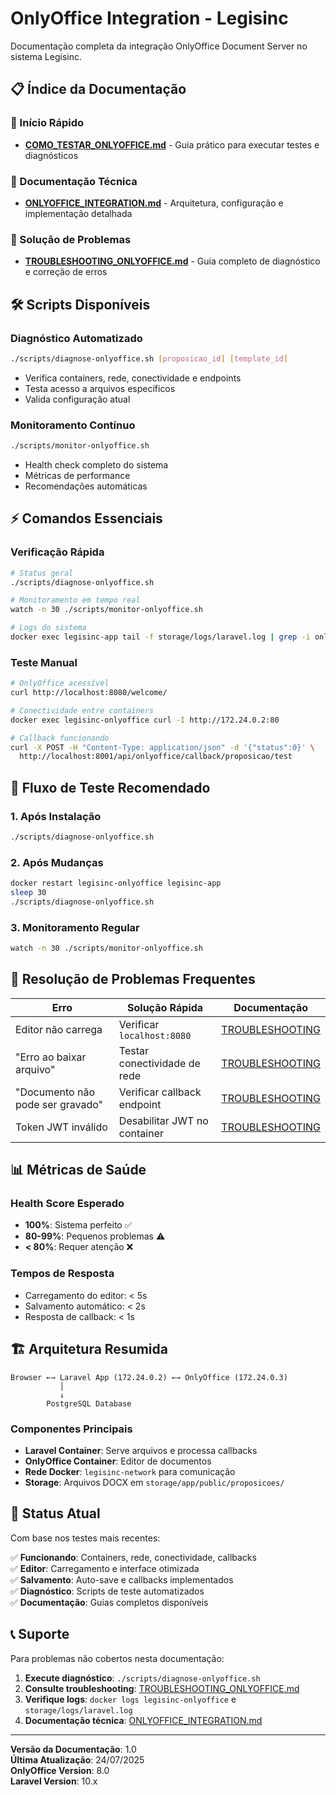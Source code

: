 # OnlyOffice Integration - Legisinc

Documentação completa da integração OnlyOffice Document Server no sistema Legisinc.

## 📋 Índice da Documentação

### 🚀 Início Rápido
- **[COMO_TESTAR_ONLYOFFICE.md](COMO_TESTAR_ONLYOFFICE.md)** - Guia prático para executar testes e diagnósticos

### 📖 Documentação Técnica
- **[ONLYOFFICE_INTEGRATION.md](ONLYOFFICE_INTEGRATION.md)** - Arquitetura, configuração e implementação detalhada

### 🔧 Solução de Problemas
- **[TROUBLESHOOTING_ONLYOFFICE.md](TROUBLESHOOTING_ONLYOFFICE.md)** - Guia completo de diagnóstico e correção de erros

## 🛠️ Scripts Disponíveis

### Diagnóstico Automatizado
```bash
./scripts/diagnose-onlyoffice.sh [proposicao_id] [template_id]
```
- Verifica containers, rede, conectividade e endpoints
- Testa acesso a arquivos específicos
- Valida configuração atual

### Monitoramento Contínuo
```bash
./scripts/monitor-onlyoffice.sh
```
- Health check completo do sistema
- Métricas de performance
- Recomendações automáticas

## ⚡ Comandos Essenciais

### Verificação Rápida
```bash
# Status geral
./scripts/diagnose-onlyoffice.sh

# Monitoramento em tempo real
watch -n 30 ./scripts/monitor-onlyoffice.sh

# Logs do sistema
docker exec legisinc-app tail -f storage/logs/laravel.log | grep -i onlyoffice
```

### Teste Manual
```bash
# OnlyOffice acessível
curl http://localhost:8080/welcome/

# Conectividade entre containers
docker exec legisinc-onlyoffice curl -I http://172.24.0.2:80

# Callback funcionando
curl -X POST -H "Content-Type: application/json" -d '{"status":0}' \
  http://localhost:8001/api/onlyoffice/callback/proposicao/test
```

## 🎯 Fluxo de Teste Recomendado

### 1. **Após Instalação**
```bash
./scripts/diagnose-onlyoffice.sh
```

### 2. **Após Mudanças**
```bash
docker restart legisinc-onlyoffice legisinc-app
sleep 30
./scripts/diagnose-onlyoffice.sh
```

### 3. **Monitoramento Regular**
```bash
watch -n 30 ./scripts/monitor-onlyoffice.sh
```

## 🚨 Resolução de Problemas Frequentes

| Erro | Solução Rápida | Documentação |
|------|----------------|--------------|
| Editor não carrega | Verificar `localhost:8080` | [TROUBLESHOOTING](TROUBLESHOOTING_ONLYOFFICE.md#editor-não-carrega) |
| "Erro ao baixar arquivo" | Testar conectividade de rede | [TROUBLESHOOTING](TROUBLESHOOTING_ONLYOFFICE.md#erro--4-erro-ao-baixar-arquivo) |
| "Documento não pode ser gravado" | Verificar callback endpoint | [TROUBLESHOOTING](TROUBLESHOOTING_ONLYOFFICE.md#erro-419-page-expired-no-callback) |
| Token JWT inválido | Desabilitar JWT no container | [TROUBLESHOOTING](TROUBLESHOOTING_ONLYOFFICE.md#erro--20-token-de-segurança-não-formado-corretamente) |

## 📊 Métricas de Saúde

### Health Score Esperado
- **100%**: Sistema perfeito ✅
- **80-99%**: Pequenos problemas ⚠️
- **< 80%**: Requer atenção ❌

### Tempos de Resposta
- Carregamento do editor: < 5s
- Salvamento automático: < 2s
- Resposta de callback: < 1s

## 🏗️ Arquitetura Resumida

```
Browser ←→ Laravel App (172.24.0.2) ←→ OnlyOffice (172.24.0.3)
           │
           ↓
        PostgreSQL Database
```

### Componentes Principais
- **Laravel Container**: Serve arquivos e processa callbacks
- **OnlyOffice Container**: Editor de documentos
- **Rede Docker**: `legisinc-network` para comunicação
- **Storage**: Arquivos DOCX em `storage/app/public/proposicoes/`

## 🔄 Status Atual

Com base nos testes mais recentes:

✅ **Funcionando**: Containers, rede, conectividade, callbacks  
✅ **Editor**: Carregamento e interface otimizada  
✅ **Salvamento**: Auto-save e callbacks implementados  
✅ **Diagnóstico**: Scripts de teste automatizados  
✅ **Documentação**: Guias completos disponíveis  

## 📞 Suporte

Para problemas não cobertos nesta documentação:

1. **Execute diagnóstico**: `./scripts/diagnose-onlyoffice.sh`
2. **Consulte troubleshooting**: [TROUBLESHOOTING_ONLYOFFICE.md](TROUBLESHOOTING_ONLYOFFICE.md)
3. **Verifique logs**: `docker logs legisinc-onlyoffice` e `storage/logs/laravel.log`
4. **Documentação técnica**: [ONLYOFFICE_INTEGRATION.md](ONLYOFFICE_INTEGRATION.md)

---

**Versão da Documentação**: 1.0  
**Última Atualização**: 24/07/2025  
**OnlyOffice Version**: 8.0  
**Laravel Version**: 10.x